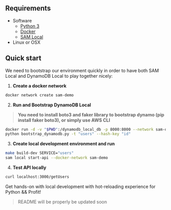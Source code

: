 ## Requirements

* Software
    - [Python 3](https://www.python.org/downloads/)
    - [Docker](https://docs.docker.com/engine/installation/)
    - [SAM Local](https://github.com/awslabs/aws-sam-local)
* Linux or OSX    

## Quick start

We need to bootstrap our environment quickly in order to have both SAM Local and DynamoDB Local to play together nicely:

1) **Create a docker network**

```bash
docker network create sam-demo
```

2) **Run and Bootstrap DynamoDB Local**

> **You need to install boto3 and faker library to bootstrap dynamo (pip install faker boto3), or simply use AWS CLI**

```bash
docker run -d -v "$PWD":/dynamodb_local_db -p 8000:8000 --network sam-demo --name dynamodb cnadiminti/dynamodb-local
python bootstrap_dynamodb.py -t "users" --hash-key "id"
```

3) **Create local development environment and run**

```bash
make build-dev SERVICE="users"
sam local start-api --docker-network sam-demo
```

4) **Test API locally**

```bash
curl localhost:3000/getUsers
```

Get hands-on with local development with hot-reloading experience for Python && Profit!

> README will be properly be updated soon